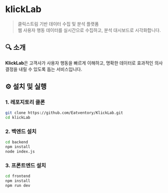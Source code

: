 # klickLab

> 클릭스트림 기반 데이터 수집 및 분석 플랫폼  
> 웹 사용자 행동 데이터를 실시간으로 수집하고, 분석 대시보드로 시각화합니다.

## 🔍 소개

**KlickLab**은 고객사가 사용자 행동을 빠르게 이해하고, 명확한 데이터로 효과적인 의사결정을 내릴 수 있도록 돕는 서비스입니다.

## ⚙️ 설치 및 실행

### 1. 레포지토리 클론

```bash
git clone https://github.com/Eatventory/KlickLab.git
cd klickLab
```

### 2. 백엔드 설치

```bash
cd backend
npm install
node index.js
```

### 3. 프론트엔드 설치

```bash
cd frontend
npm install
npm run dev
```
